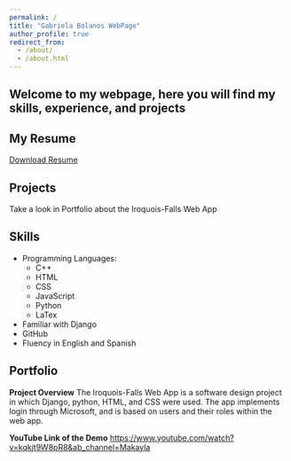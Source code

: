 ```yaml
---
permalink: /
title: "Gabriela Bolanos WebPage"
author_profile: true
redirect_from: 
  - /about/
  - /about.html
---
```

Welcome to my webpage, here you will find my skills, experience, and projects
---


My Resume
---
[Download Resume](assets/Resume.pdf)

Projects
---
Take a look in Portfolio about the Iroquois-Falls Web App

Skills
---
* Programming Languages:
    * C++
    * HTML
    * CSS
    * JavaScript
    * Python
    * LaTex
 * Familiar with Django
 * GitHub
 * Fluency in English and Spanish



Portfolio
---

**Project Overview**
The Iroquois-Falls Web App is a software design project in which Django, python, HTML, and CSS were used. The app implements login through Microsoft, and is based on users and their roles within the web app.

**YouTube Link of the Demo**
https://www.youtube.com/watch?v=kqkjt9W8pR8&ab_channel=Makayla 
